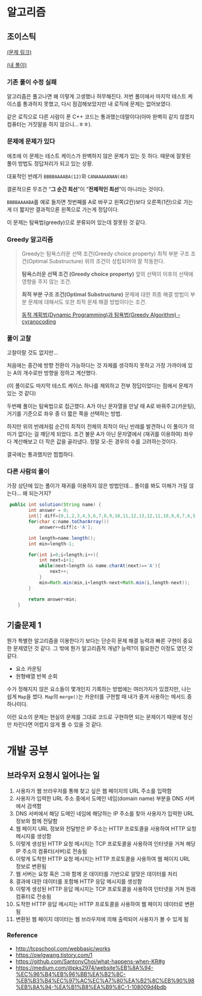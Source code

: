 # 알고리즘
## 조이스틱
[(문제 링크)](https://programmers.co.kr/learn/courses/30/lessons/42860)

[(내 풀이)](https://programmers.co.kr/learn/courses/30/lessons/42860/solution_groups?language=java&type=my)

### 기존 풀이 수정 실패
알고리즘은 풀고나면 왜 이렇게 고생했나 허무해진다. 저번 풀이에서 마지막 테스트 케이스를 통과하지 못했고, 다시 점검해보았지만 내 로직에 문제는 없어보였다. 

같은 로직으로 다른 사람이 푼 C++ 코드는 통과했는데말이다(아마 완벽히 같지 않겠지 컴퓨터는 거짓말을 하지 않으니...ㅎㅎ).

### 문제에 문제가 있다
애초에 이 문제는 테스트 케이스가 완벽하지 않은 문제가 있는 듯 하다. 때문에 잘못된 풀이 방법도 정답처리가 되고 있는 상황.

대표적인 반례가 `BBBBAAAABA(12)`와 `CANAAAAANAN(48)`

결론적으론 무조건 “**그 순간 최선**”이 “**전체적인 최선**”이 아니라는 것이다.

`BBBBAAAABA`를 예로 들자면 첫번째를 A로 바꾸고 왼쪽(2칸)보다 오른쪽(1칸)으로 가는게 더 짧지만 결과적으론 왼쪽으로 가는게 정답이다.

이 문제는 탐욕법(greedy)으로 분류되어 있는데 잘못된 것 같다.

### Greedy 알고리즘

> Greedy는
탐욕스러운 선택 조건(Greedy choice property)
최적 부분 구조 조건(Optimal Substructure)
위의 조건이 성립되어야 잘 작동한다.
> 
> **탐욕스러운 선택 조건 (Greedy choice property)**
앞의 선택이 이후의 선택에 영향을 주지 않는 조건.
>
> **최적 부분 구조 조건(Optimal Substructure)**
문제에 대한 최종 해결 방법이 부분 문제에 대해서도 또한 최적 문제 해결 방법이다는 조건.
>
> [동적 계획법(Dynamic Programming)과 탐욕법(Greedy Algorithm) - cyranocoding](https://velog.io/@cyranocoding/%EB%8F%99%EC%A0%81-%EA%B3%84%ED%9A%8D%EB%B2%95Dynamic-Programming%EA%B3%BC-%ED%83%90%EC%9A%95%EB%B2%95Greedy-Algorithm-3yjyoohia5)

### 풀이 고찰
고찰이랄 것도 없지만...

처음에는 중간에 방향 전환이 가능하다는 것 자체를 생각하지 못하고 가장 가까이에 있는 A의 개수로만 방향을 정하고 계산했다.

(이 풀이로도 마지막 테스트 케이스 하나를 제외하고 전부 정답이었다는 점에서 문제가 있는 것 같다)

두번째 풀이는 탐욕법으로 접근했다. A가 아닌 문자열을 만날 때 A로 바꿔주고(카운팅), 거기를 기준으로 좌우 중 더 짧은 쪽을 선택하는 방법.

하지만 위의 반례처럼 순간의 최적이 전체의 최적이 아닌 반례를 발견하니 이 풀이가 의미가 없다는 걸 꺠닫게 되었다. 조건 불문 A가 아닌 문자열에서 (재귀를 이용하여) 좌우 다 계산해보고 더 작은 값을 골라냈다. 정말 모-든 경우의 수를 고려하는것이다.

결국에는 통과했지만 찝찝하다.

### 다른 사람의 풀이
가장 상단에 있는 풀이가 재귀를 이용하지 않은 방법인데... 풀이를 봐도 이해가 가질 않는다... 왜 되는거지?

``` java
 public int solution(String name) {
        int answer = 0;
        int[] diff={0,1,2,3,4,5,6,7,8,9,10,11,12,13,12,11,10,9,8,7,6,5,4,3,2,1};
        for(char c:name.toCharArray())
            answer+=diff[c-'A'];

        int length=name.length();
        int min=length-1;

        for(int i=0;i<length;i++){
            int next=i+1;
            while(next<length && name.charAt(next)=='A'){
                next++;
            }                
            min=Math.min(min,i+length-next+Math.min(i,length-next));
        }

        return answer+min;
    }
```

## 기출문제 1

뭔가 특별한 알고리즘을 이용한다기 보다는 단순히 문제 해결 능력과 빠른 구현이 중요한 문제였던 것 같다. 그 밖에 뭔가 알고리즘적 개념? 능력?이 필요한건 이정도 였던 것 같다.

- 요소 카운팅
- 원형배열 반복 순회

수가 정해지지 않은 요소들이 몇개인지 기록하는 방법에는 여러가지가 있겠지만, 나는 쉽게 `Map`을 썼다. `Map`의 `merge()`는 카운터를 구현할 때 내가 즐겨 사용하는 메서드 중 하나이다.

이런 요소의 문제는 현실의 문제를 그대로 코드로 구현하면 되는 문제이기 때문에 정신만 차린다면 어렵지 않게 풀 수 있을 것 같다.

# 개발 공부
## 브라우저 요청시 일어나는 일
1. 사용자가 웹 브라우저를 통해 찾고 싶은 웹 페이지의 URL 주소를 입력함
2. 사용자가 입력한 URL 주소 중에서 도메인 네임(domain name) 부분을 DNS 서버에서 검색함
3. DNS 서버에서 해당 도메인 네임에 해당하는 IP 주소를 찾아 사용자가 입력한 URL 정보와 함께 전달함
4. 웹 페이지 URL 정보와 전달받은 IP 주소는 HTTP 프로토콜을 사용하여 HTTP 요청 메시지를 생성함
5. 이렇게 생성된 HTTP 요청 메시지는 TCP 프로토콜을 사용하여 인터넷을 거쳐 해당 IP 주소의 컴퓨터(서버)로 전송됨
6. 이렇게 도착한 HTTP 요청 메시지는 HTTP 프로토콜을 사용하여 웹 페이지 URL 정보로 변환됨
7. 웹 서버는 요청 혹은 그와 함께 온 데이터를 기반으로 알맞은 데이터를 처리
8. 결과에 대한 데이터를 포함해 HTTP 응답 메시지를 생성함
9. 이렇게 생성된 HTTP 응답 메시지는 TCP 프로토콜을 사용하여 인터넷을 거쳐 원래 컴퓨터로 전송됨
10. 도착한 HTTP 응답 메시지는 HTTP 프로토콜을 사용하여 웹 페이지 데이터로 변환됨
11. 변환된 웹 페이지 데이터는 웹 브라우저에 의해 출력되어 사용자가 볼 수 있게 됨

### Reference
- http://tcpschool.com/webbasic/works
- https://owlgwang.tistory.com/1
- https://github.com/SantonyChoi/what-happens-when-KR#g
- https://medium.com/@pks2974/website%EB%8A%94-%EC%96%B4%EB%96%BB%EA%B2%8C-%EB%B3%B4%EC%97%AC%EC%A7%80%EA%B2%8C%EB%90%98%EB%8A%94-%EA%B1%B8%EA%B9%8C-1-108009d4bdb
  